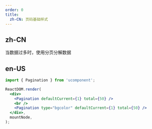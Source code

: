 ```yaml
---
order: 0
title:
  zh-CN: 页码基础样式
---
```


## zh-CN

当数据过多时，使用分页分解数据

## en-US

```jsx
import { Pagination } from 'ucomponent';

ReactDOM.render(
  <div>
    <Pagination defaultCurrent={1} total={50} />
    <br />
    <Pagination type="bgcolor" defaultCurrent={1} total={50} />
  </div>,
  mountNode,
);
```
